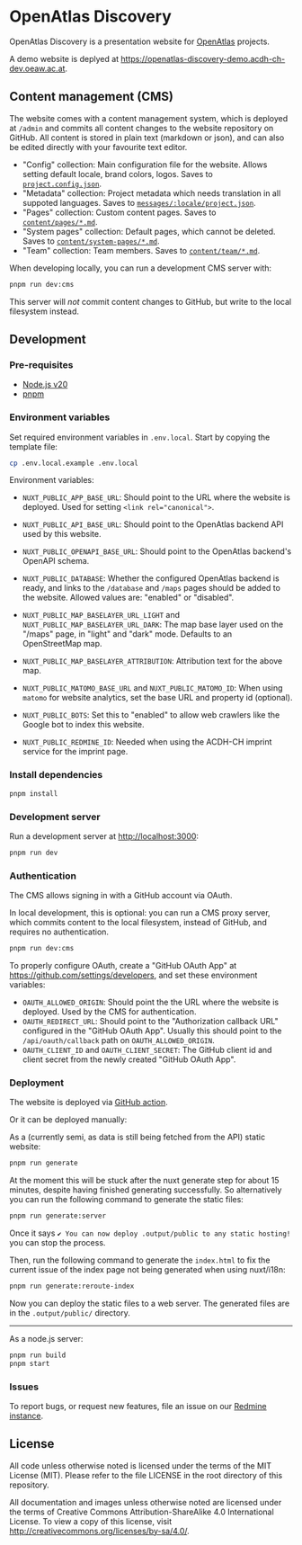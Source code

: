 # OpenAtlas Discovery

OpenAtlas Discovery is a presentation website for [OpenAtlas](https://openatlas.eu) projects.

A demo website is deplyed at <https://openatlas-discovery-demo.acdh-ch-dev.oeaw.ac.at>.

## Content management (CMS)

The website comes with a content management system, which is deployed at `/admin` and commits all
content changes to the website repository on GitHub. All content is stored in plain text (markdown
or json), and can also be edited directly with your favourite text editor.

- "Config" collection: Main configuration file for the website. Allows setting default locale, brand
  colors, logos. Saves to [`project.config.json`](project.config.json).
- "Metadata" collection: Project metadata which needs translation in all suppoted languages. Saves
  to [`messages/:locale/project.json`](messages/en/project.json).
- "Pages" collection: Custom content pages. Saves to [`content/pages/*.md`](content/pages).
- "System pages" collection: Default pages, which cannot be deleted. Saves to
  [`content/system-pages/*.md`](content/system-pages).
- "Team" collection: Team members. Saves to [`content/team/*.md`](content/team).

When developing locally, you can run a development CMS server with:

```bash
pnpm run dev:cms
```

This server will _not_ commit content changes to GitHub, but write to the local filesystem instead.

## Development

### Pre-requisites

- [Node.js v20](https://nodejs.org/en/download)
- [pnpm](https://pnpm.io/installation)

### Environment variables

Set required environment variables in `.env.local`. Start by copying the template file:

```bash
cp .env.local.example .env.local
```

Environment variables:

- `NUXT_PUBLIC_APP_BASE_URL`: Should point to the URL where the website is deployed. Used for
  setting `<link rel="canonical">`.
- `NUXT_PUBLIC_API_BASE_URL`: Should point to the OpenAtlas backend API used by this website.
- `NUXT_PUBLIC_OPENAPI_BASE_URL`: Should point to the OpenAtlas backend's OpenAPI schema.
- `NUXT_PUBLIC_DATABASE`: Whether the configured OpenAtlas backend is ready, and links to the
  `/database` and `/maps` pages should be added to the website. Allowed values are: "enabled" or
  "disabled".

- `NUXT_PUBLIC_MAP_BASELAYER_URL_LIGHT` and `NUXT_PUBLIC_MAP_BASELAYER_URL_DARK`: The map base layer
  used on the "/maps" page, in "light" and "dark" mode. Defaults to an OpenStreetMap map.
- `NUXT_PUBLIC_MAP_BASELAYER_ATTRIBUTION`: Attribution text for the above map.

- `NUXT_PUBLIC_MATOMO_BASE_URL` and `NUXT_PUBLIC_MATOMO_ID`: When using `matomo` for website
  analytics, set the base URL and property id (optional).
- `NUXT_PUBLIC_BOTS`: Set this to "enabled" to allow web crawlers like the Google bot to index this
  website.

- `NUXT_PUBLIC_REDMINE_ID`: Needed when using the ACDH-CH imprint service for the imprint page.

### Install dependencies

```bash
pnpm install
```

### Development server

Run a development server at <http://localhost:3000>:

```bash
pnpm run dev
```

### Authentication

The CMS allows signing in with a GitHub account via OAuth.

In local development, this is optional: you can run a CMS proxy server, which commits content to the
local filesystem, instead of GitHub, and requires no authentication.

```bash
pnpm run dev:cms
```

To properly configure OAuth, create a "GitHub OAuth App" at
<https://github.com/settings/developers>, and set these environment variables:

- `OAUTH_ALLOWED_ORIGIN`: Should point the the URL where the website is deployed. Used by the CMS
  for authentication.
- `OAUTH_REDIRECT_URL`: Should point to the "Authorization callback URL" configured in the "GitHub
  OAuth App". Usually this should point to the `/api/oauth/callback` path on `OAUTH_ALLOWED_ORIGIN`.
- `OAUTH_CLIENT_ID` and `OAUTH_CLIENT_SECRET`: The GitHub client id and client secret from the newly
  created "GitHub OAuth App".

### Deployment

The website is deployed via [GitHub action](./.github/workflows/build-deploy.yml).

Or it can be deployed manually:

As a (currently semi, as data is still being fetched from the API) static website:
```bash
pnpm run generate
```

At the moment this will be stuck after the nuxt generate step for about 15 minutes, despite having finished generating successfully.
So alternatively you can run the following command to generate the static files:
```bash
pnpm run generate:server
```
Once it says `✔ You can now deploy .output/public to any static hosting!` you can stop the process.

Then, run the following command to generate the `index.html` to fix the current issue of the index page not being generated when using nuxt/i18n:
```bash
pnpm run generate:reroute-index
```

Now you can deploy the static files to a web server.
The generated files are in the `.output/public/` directory.

---

As a node.js server:
```bash
pnpm run build
pnpm start
```


### Issues

To report bugs, or request new features, file an issue on our
[Redmine instance](https://redmine.openatlas.eu/projects/openatlas-discovery/issues).

## License

All code unless otherwise noted is licensed under the terms of the MIT License (MIT). Please refer
to the file LICENSE in the root directory of this repository.

All documentation and images unless otherwise noted are licensed under the terms of Creative Commons
Attribution-ShareAlike 4.0 International License. To view a copy of this license, visit
<http://creativecommons.org/licenses/by-sa/4.0/>.
